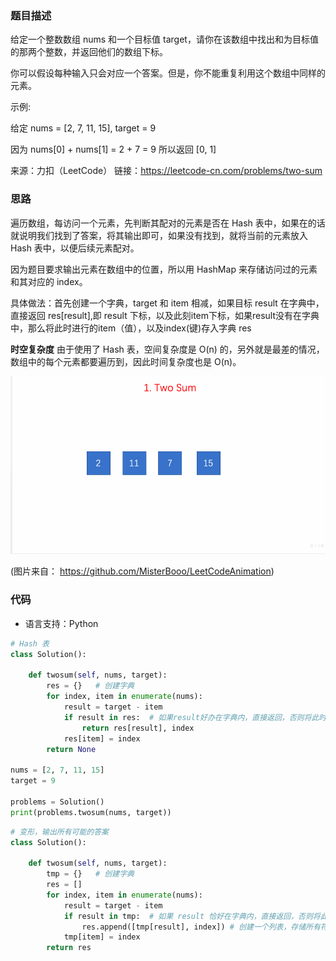 ###  题目描述

给定一个整数数组 nums 和一个目标值 target，请你在该数组中找出和为目标值的那两个整数，并返回他们的数组下标。

你可以假设每种输入只会对应一个答案。但是，你不能重复利用这个数组中同样的元素。

示例:

给定 nums = [2, 7, 11, 15], target = 9

因为 nums[0] + nums[1] = 2 + 7 = 9
所以返回 [0, 1]

来源：力扣（LeetCode）
链接：https://leetcode-cn.com/problems/two-sum

### 思路

遍历数组，每访问一个元素，先判断其配对的元素是否在 Hash 表中，如果在的话就说明我们找到了答案，将其输出即可，如果没有找到，就将当前的元素放入 Hash 表中，以便后续元素配对。

因为题目要求输出元素在数组中的位置，所以用 HashMap 来存储访问过的元素和其对应的 index。

具体做法：首先创建一个字典，target 和 item 相减，如果目标 result 在字典中，直接返回 res[result],即 result 下标，以及此刻item下标，如果result没有在字典中，那么将此时进行的item（值），以及index(键)存入字典 res

**时空复杂度**
由于使用了 Hash 表，空间复杂度是 O(n) 的，另外就是最差的情况，数组中的每个元素都要遍历到，因此时间复杂度也是 O(n)。

![two-sum](two-sum.gif)

(图片来自： https://github.com/MisterBooo/LeetCodeAnimation)

### 代码

* 语言支持：Python

```python
# Hash 表
class Solution():

    def twosum(self, nums, target):
        res = {}   # 创建字典
        for index, item in enumerate(nums):
            result = target - item
            if result in res:  # 如果result好办在字典内，直接返回，否则将此时的item放入字典
                return res[result], index
            res[item] = index
        return None

nums = [2, 7, 11, 15]
target = 9

problems = Solution()
print(problems.twosum(nums, target))
```



```python
# 变形，输出所有可能的答案
class Solution():

    def twosum(self, nums, target):
        tmp = {}   # 创建字典
        res = []
        for index, item in enumerate(nums):
            result = target - item
            if result in tmp:  # 如果 result 恰好在字典内，直接返回，否则将此时的item放入字典
                res.append([tmp[result], index]) # 创建一个列表，存储所有符合条件的元素
            tmp[item] = index
        return res
```

